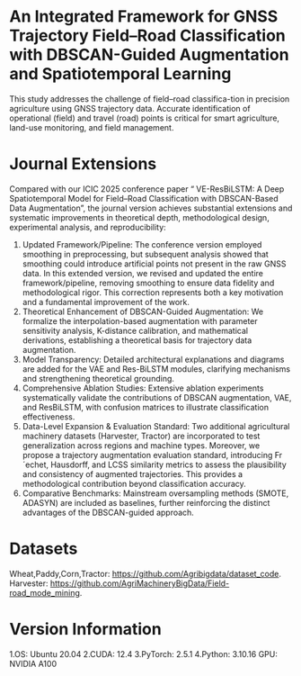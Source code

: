 # An Integrated Framework for GNSS Trajectory Field–Road Classification with DBSCAN-Guided Augmentation and Spatiotemporal Learning
This study addresses the challenge of field–road classifica-tion in precision agriculture using GNSS trajectory data. Accurate identification of operational (field) and travel (road) points is critical for smart agriculture, land-use monitoring, and field management.
#  Journal Extensions
Compared with our ICIC 2025 conference paper “ VE-ResBiLSTM: A Deep Spatiotemporal Model for Field–Road Classification with DBSCAN-Based Data Augmentation”, the journal version achieves substantial extensions and systematic improvements in theoretical depth, methodological design, experimental analysis, and reproducibility:
1. Updated Framework/Pipeline: The conference version employed smoothing in preprocessing, but subsequent analysis showed that smoothing could introduce artificial points not present in the raw GNSS data. In this extended version, we revised and updated the entire framework/pipeline, removing smoothing to ensure data fidelity and methodological rigor. This correction represents both a key motivation and a fundamental improvement of the work.
2. Theoretical Enhancement of DBSCAN-Guided Augmentation: We formalize the interpolation-based augmentation with parameter sensitivity analysis, K-distance calibration, and mathematical derivations, establishing a theoretical basis for trajectory data augmentation.
3. Model Transparency: Detailed architectural explanations and diagrams are added for the VAE and Res-BiLSTM modules, clarifying mechanisms and strengthening theoretical grounding.
4. Comprehensive Ablation Studies: Extensive ablation experiments systematically validate the contributions of DBSCAN augmentation, VAE, and ResBiLSTM, with confusion matrices to illustrate classification effectiveness.
5. Data-Level Expansion & Evaluation Standard: Two additional agricultural machinery datasets (Harvester, Tractor) are incorporated to test generalization across regions and machine types. Moreover, we propose a trajectory augmentation evaluation standard, introducing Fr´echet, Hausdorff, and LCSS similarity metrics to assess the plausibility and consistency of augmented trajectories. This provides a methodological contribution beyond classification accuracy.
6. Comparative Benchmarks: Mainstream oversampling methods (SMOTE, ADASYN) are included as baselines, further reinforcing the distinct advantages of the DBSCAN-guided approach.

# Datasets
Wheat,Paddy,Corn,Tractor: https://github.com/Agribigdata/dataset_code.
Harvester: https://github.com/AgriMachineryBigData/Field-road_mode_mining.

# Version Information
1.OS: Ubuntu 20.04 
2.CUDA: 12.4 
3.PyTorch: 2.5.1
4.Python: 3.10.16
GPU: NVIDIA A100

